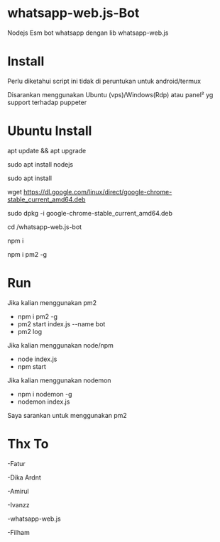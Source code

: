 
# whatsapp-web.js-Bot
Nodejs Esm bot whatsapp dengan lib whatsapp-web.js

# Install
Perlu diketahui script ini tidak di peruntukan untuk android/termux

Disarankan menggunakan Ubuntu (vps)/Windows(Rdp) atau panel² yg support terhadap puppeter

# Ubuntu Install
apt update && apt upgrade

sudo apt install nodejs

sudo apt install 

wget https://dl.google.com/linux/direct/google-chrome-stable_current_amd64.deb

sudo dpkg -i google-chrome-stable_current_amd64.deb

cd /whatsapp-web.js-bot

npm i

npm i pm2 -g

# Run
Jika kalian menggunakan pm2

- npm i pm2 -g
- pm2 start index.js --name bot
- pm2 log

Jika kalian menggunakan node/npm

- node index.js
- npm start

Jika kalian menggunakan nodemon

- npm i nodemon -g
- nodemon index.js

Saya sarankan untuk menggunakan pm2

# Thx To
-Fatur

-Dika Ardnt

-Amirul

-Ivanzz

-whatsapp-web.js

-Filham
